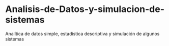 # Analisis-de-Datos-y-simulacion-de-sistemas
Analítica de datos simple, estadística descriptiva y simulación de algunos sistemas
